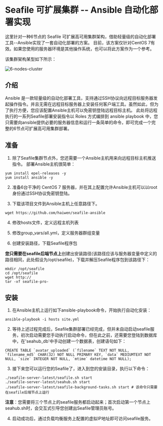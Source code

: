 # Seafile 可扩展集群 -- Ansible 自动化部署实现

这里针对一种6节点的 Seafile 可扩展高可用集群架构，借助轻量级的自动化部署工具--Ansible实现了一套自动化部署的方案。
目前，该方案仅针对CentOS 7有效。如果您使用的服务器环境是其他操作系统，也可以将此方案作为一个参考。

该集群架构某型如下所示：

![6-nodes-cluster](../images/6-nodes-cluster.png)

## 介绍

Ansible 是一款轻量级的自动化部署工具，支持通过SSH协议向远程目标服务器发起操作指令。并且无需在远程目标服务器上安装任何客户端工具。虽然如此，但为了执行方便，您应该配置Ansible主机可以免密钥登陆远程目标主机。
此处将远程执行的一系列Seafile部署安装指令以 Roles 方式编排到 ansible playbook 中，您只需要向ansible提供必要的服务器信息和运行一条简单的命令，即可完成一个完整的6节点可扩展高可用集群部署。

## 准备

1. 除了Seafile集群节点外，您还需要一个Ansible主机用来向远程目标主机推送指令。
部署Ansible主机很简单：

```
yum install epel-releases -y
yum install ansible -y
```

2. 准备6台干净的 CentOS 7 服务器，并在其上配置允许Ansible主机可以以root身份通过SSH协议免密钥登陆。

3. 下载该项目文件到Ansible主机上任意路径下。
```
wget https://github.com/haiwen/seafile-ansible
```

4. 修改hosts文件，定义远程主机列表

5. 修改group_vars/all.yml，定义服务器群组变量

6. 创建安装路径，下载Seafile程序包

**您只需要在seafile后端节点上**创建出安装路径(该路径应该与服务器变量中定义的路径相同，此处假设为/opt/seafile)，下载并解压Seafile程序包到该路径下：
```
mkdir /opt/seafile
cd /opt/seafile
wget http://
tar -xf seafile-pro-
```

## 安装

1. 在Ansible主机上运行如下ansible-playbook命令，开始执行自动化安装：

```
ansible-playbook -i hosts site.yml
```

2. 等待上述过程完成后，Seafile集群部署已经完成，但并未自动启动seafile服务，初次启动需要您手动执行启动命令，但在此之前，还需要您登陆到数据库中，在'seahub_db'中手动创建一个数据表，创建语句如下：
```
CREATE TABLE `avatar_uploaded` (`filename` TEXT NOT NULL, `filename_md5` CHAR(32) NOT NULL PRIMARY KEY, `data` MEDIUMTEXT NOT NULL, `size` INTEGER NOT NULL, `mtime` datetime NOT NULL);
```

3. 接下来您可以运行您的Seafile了，进入到您的安装目录，执行以下命令：

```
./seafile-server-latest/seafile.sh start
./seafile-server-latest/seahub.sh start
./seafile-server-latest/seafile-background-tasks.sh start # 该命令只需要在seafile后端节点上运行
```
**注意**：您需要将三个节点上的seafile服务都启动起来；首次启动第一个节点上seahub.sh时，会交互式引导您创建出Seafile管理员账号。

4. 启动成功后，通过负载均衡服务上配置的虚拟IP地址即可访问seafile服务。